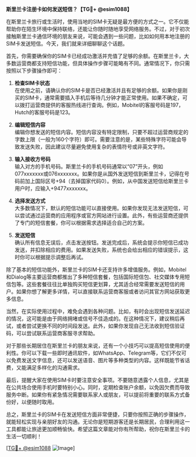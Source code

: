 **斯里兰卡注册卡如何发送短信？【TG💪+ @esim1088】**

在斯里兰卡旅行或生活时，使用当地的SIM卡无疑是最方便的方式之一。它不仅能帮助你在陌生环境中保持联络，还能让你随时随地享受网络服务。不过，对于初次接触斯里兰卡通信环境的朋友来说，可能会遇到一些问题，比如如何用本地注册的SIM卡发送短信。今天，我们就来详细聊聊这个话题。

首先，你需要确保你的SIM卡已经成功激活并充值了足够的余额。在斯里兰卡，大多数运营商都支持短信功能，但具体操作步骤可能略有不同。通常情况下，你只需按照以下步骤操作即可：

1. **检查SIM卡状态**  
   在使用之前，请确认你的SIM卡是否已经激活并且有足够的余额。如果你是刚买的SIM卡，通常需要插入手机后等待几分钟才能正常使用。如果不确定，可以拨打运营商提供的客服热线进行查询。例如，Mobitel的客服号码是197，Hutch的客服号码是123。

2. **编辑短信内容**  
   编辑你想发送的短信内容。短信内容没有特定限制，只要不超过运营商规定的字数上限（一般为160个字符）即可。需要注意的是，某些特殊字符可能会导致发送失败，因此建议尽量避免使用复杂的表情符号或非英文字符。

3. **输入接收方号码**  
   输入对方的手机号码。斯里兰卡的手机号码通常以“07”开头，例如077xxxxxxx或076xxxxxxx。如果你是从国外发送短信到斯里兰卡，记得在号码前加上国际区号+94（去掉国家代码0）。例如，从中国发送短信给斯里兰卡用户时，应输入+9477xxxxxxx。

4. **选择发送方式**  
   大多数情况下，默认的短信功能可以直接使用。如果你发现无法发送短信，可以尝试通过运营商的应用程序或官方网站进行设置。此外，有些运营商还提供了专门的短信套餐，你可以根据需求选择适合自己的方案。

5. **发送短信**  
   确认所有信息无误后，点击发送按钮。发送完成后，系统会提示你短信已成功发送，并扣除相应的费用。如果发送失败，系统也会给出相应的错误提示，这时你可以根据提示调整后再试。

除了基本的短信功能外，斯里兰卡的SIM卡还支持许多增值服务。例如，Mobitel和Dialog等主要运营商都推出了多种短信套餐，包括国际短信包、社交媒体专用短信包等。这些套餐往往比单独购买短信更划算，尤其适合经常需要发送短信的用户。如果你想了解更多详情，可以直接联系运营商客服或者访问其官方网站获取更多信息。

当然，在实际使用过程中，难免会遇到各种问题。比如，有时会出现短信发送延迟的情况，这可能是由于网络拥堵或信号不佳造成的。在这种情况下，建议稍后再试，或者尝试更换不同的时间段发送。此外，如果你发现自己无法收到短信验证码，可以尝试联系运营商客服寻求帮助。

对于那些长期居住在斯里兰卡的朋友来说，还有一个小技巧可以提高短信使用的便利性。你可以下载一些即时通讯软件，如WhatsApp、Telegram等，它们不仅可以免费发送文字信息，还可以发送语音、图片等多种类型的内容。这样既能节省话费，又能满足多样化的沟通需求。

最后，提醒大家在使用SIM卡时要注意安全事项。不要随意透露个人信息，尤其是在公共场合使用手机时要特别小心。同时，定期检查账户余额，以免因欠费而导致服务中断。如果你有紧急情况需要联系家人或朋友，可以提前将重要的联系方式备份好，以便随时取用。

总之，斯里兰卡的SIM卡在发送短信方面非常便捷，只要你按照正确的步骤操作，就能轻松实现与亲朋好友的沟通。无论你是短期游客还是长期居民，合理利用这一工具都能让旅途更加顺畅愉快。希望这篇文章能对你有所帮助，祝你在斯里兰卡的生活一切顺利！

[[TG💪+ @esim1088](https://t.me/s/esim1088) ![Image](https://i.postimg.cc/4NQfJmqS/Snipaste-2025-05-13-00-14-12.png)]